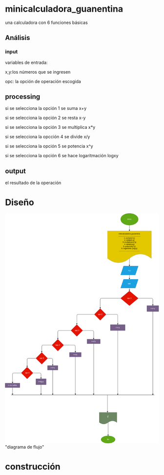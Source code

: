 # minicalculadora_guanentina
una calculadora con 6 funciones básicas

## Análisis

### input
variables de entrada:

x,y:los números que se ingresen

opc: la opción de operación escogida

## processing

si se selecciona la opción 1 se suma x+y

si se selecciona la opción 2 se resta x-y

si se selecciona la opción 3 se multiplica x*y

si se selecciona la opcción 4 se divide x/y

si se selecciona la opción 5 se potencia x^y

si se selecciona la opción 6 se hace logaritmación logxy

## output 

el resultado de la operación

# Diseño

![diagrama de flujo](diagrama.png) "diagrama de flujo"

# construcción